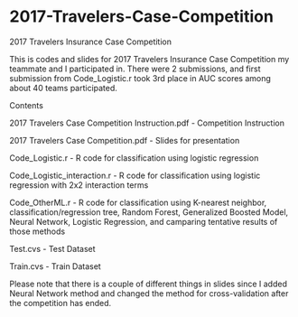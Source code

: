 # 2017-Travelers-Case-Competition
2017 Travelers Insurance Case Competition

This is codes and slides for 2017 Travelers Insurance Case Competition my teammate and I participated in.
There were 2 submissions, and first submission from Code_Logistic.r took 3rd place in AUC scores among about 40 teams participated.

Contents

2017 Travelers Case Competition Instruction.pdf - Competition Instruction

2017 Travelers Case Competition.pdf - Slides for presentation

Code_Logistic.r - R code for classification using logistic regression

Code_Logistic_interaction.r - R code for classification using logistic regression with 2x2 interaction terms

Code_OtherML.r - R code for classification using K-nearest neighbor, classification/regression tree, Random Forest, Generalized Boosted Model, Neural Network, Logistic Regression, and camparing tentative results of those methods

Test.cvs - Test Dataset

Train.cvs - Train Dataset

Please note that there is a couple of different things in slides since I added Neural Network method and changed the method for cross-validation after the competition has ended.
